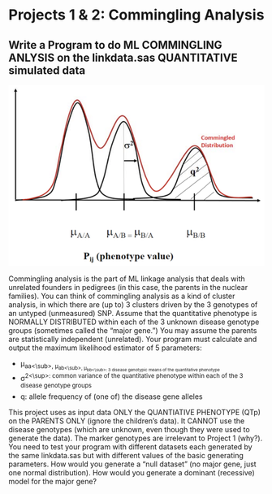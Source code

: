 # Projects 1 & 2: Commingling Analysis 

## Write a Program to do ML COMMINGLING ANLYSIS on the linkdata.sas QUANTITATIVE simulated data 

![](files/commingling.png)

Commingling analysis is the part of ML linkage analysis that deals with unrelated founders in pedigrees (in this case, the parents in the nuclear families). You can think of commingling analysis as a kind of cluster analysis,
in which there are (up to) 3 clusters driven by the 3 genotypes of an untyped (unmeasured) SNP. Assume that the quantitative phenotype is NORMALLY DISTRIBUTED within each of the 3 unknown disease genotype groups (sometimes called the “major gene.”) You may assume the parents are statistically independent (unrelated). Your program must calculate and output the maximum likelihood estimator of 5 parameters: 

- &mu;<sub>aa<\sub>,  &mu;<sub>ab<\sub>, &mu;<sub>bb<\sub>: 3 disease genotypic means of the quantitative phenotype 
- &sigma;<sup>2<\sup>: common variance of the quantitative phenotype within each of the 3 disease genotype groups 
- q: allele frequency of (one of) the disease gene alleles 

This project uses as input data ONLY the QUANTIATIVE PHENOTYPE (QTp) on the PARENTS ONLY (ignore the children’s data). It CANNOT use the disease genotypes (which are unknown, even though they were used to generate the data). The marker genotypes are irrelevant to Project 1 (why?). You need to test your program with different datasets each generated by the same linkdata.sas but with different values of the basic generating parameters. How would you generate a “null dataset” (no major gene, just one normal distribution). How would you generate a dominant (recessive) model for the major gene? 
